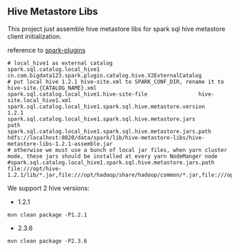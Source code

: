 ## Hive Metastore Libs

This project just assemble hive metastore libs for spark sql hive metastore client initialization.

reference to [spark-plugins](https://github.com/zhuguangbin/spark-plugins#how-to)

````
# local_hive1 as external catalog
spark.sql.catalog.local_hive1						cn.com.bigdata123.spark.plugin.catalog.hive.V2ExternalCatalog
# put local hive 1.2.1 hive-site.xml to SPARK_CONF_DIR, rename it to hive-site.{CATALOG_NAME}.xml
spark.sql.catalog.local_hive1.hive-site-file				hive-site.local_hive1.xml
spark.sql.catalog.local_hive1.spark.sql.hive.metastore.version  		1.2.1
spark.sql.catalog.local_hive1.spark.sql.hive.metastore.jars             	path
spark.sql.catalog.local_hive1.spark.sql.hive.metastore.jars.path		hdfs://localhost:8020/data/spark/lib/hive-metastore-libs/hive-metastore-libs-1.2.1-assemble.jar
# otherwise we must use a bunch of local jar files, when yarn cluster mode, these jars should be installed at every yarn NodeManger node
#spark.sql.catalog.local_hive1.spark.sql.hive.metastore.jars.path        	file:///opt/hive-1.2.1/lib/*.jar,file:///opt/hadoop/share/hadoop/common/*.jar,file:///opt/hadoop/share/hadoop/common/lib/*.jar,file:///opt/hadoop/share/hadoop/hdfs/*.jar,file:///opt/hadoop/share/hadoop/hdfs/lib/*.jar,file:///opt/hadoop/share/hadoop/yarn/*.jar,file:///opt/hadoop/share/hadoop/yarn/lib/*.jar,file:///opt/hadoop/share/hadoop/mapreduce/*.jar,file:///opt/hadoop/share/hadoop/mapreduce/lib/*.jar
````

We support 2 hive versions:

* 1.2.1

``
mvn clean package -P1.2.1
``

* 2.3.6

``
mvn clean package -P2.3.6
``


